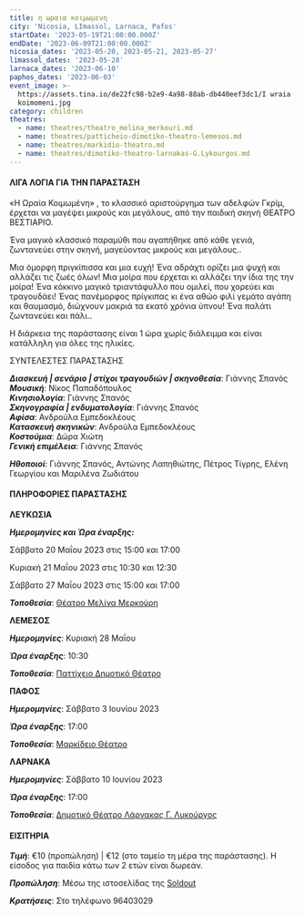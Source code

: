 ```yaml
---
title: η ωραια κοιμωμενη
city: 'Nicosia, LImassol, Larnaca, Pafos'
startDate: '2023-05-19T21:00:00.000Z'
endDate: '2023-06-09T21:00:00.000Z'
nicosia_dates: '2023-05-20, 2023-05-21, 2023-05-27'
limassol_dates: '2023-05-28'
larnaca_dates: '2023-06-10'
paphos_dates: '2023-06-03'
event_image: >-
  https://assets.tina.io/de22fc98-b2e9-4a98-88ab-db440eef3dc1/I wraia
  koimomeni.jpg
category: children
theatres:
  - name: theatres/theatro_melina_merkouri.md
  - name: theatres/patticheio-dimotiko-theatro-lemesos.md
  - name: theatres/markidio-theatro.md
  - name: theatres/dimotiko-theatro-larnakas-G.Lykourgos.md
---
```


#### ΛΙΓΑ ΛΟΓΙΑ ΓΙΑ ΤΗΝ ΠΑΡΑΣΤΑΣΗ

«H Ωραία Κοιμωμένη» , το κλασσικό αριστούργημα των αδελφών Γκρίμ, έρχεται να μαγέψει μικρούς και μεγάλους, από την παιδική σκηνή ΘΕΑΤΡΟ ΒΕΣΤΙΑΡΙΟ.

Ένα μαγικό κλασσικό παραμύθι που αγαπήθηκε από κάθε γενιά, ζωντανεύει στην σκηνή, μαγεύοντας μικρούς και
μεγάλους..

Μια όμορφη πριγκίπισσα και μια ευχή! Ένα αδράχτι ορίζει μια ψυχή και αλλάζει τις ζωές όλων! Μια μοίρα που έρχεται κι αλλάζει την ίδια της την μοίρα! Ένα κόκκινο μαγικό τριαντάφυλλο που ομιλεί, που χορεύει και τραγουδάει! Ένας πανέμορφος πρίγκιπας κι ένα αθώο φιλί γεμάτο αγάπη και θαυμασμό, διώχνουν μακριά τα εκατό χρόνια ύπνου! Ένα παλάτι ζωντανεύει και πάλι..

Η διάρκεια της παράστασης είναι 1 ώρα χωρίς διάλειμμα και είναι κατάλληλη για όλες της ηλικίες.

ΣΥΝΤΕΛΕΣΤΕΣ ΠΑΡΑΣΤΑΣΗΣ

***Διασκευή | σενάριο | στίχοι τραγουδιών | σκηνοθεσία***: Γιάννης Σπανός\
***Μουσική***: Νίκος Παπαδόπουλος\
***Κινησιολογία***: Γιάννης Σπανός\
***Σκηνογραφία | ενδυματολογία***: Γιάννης Σπανός\
***Αφίσα***: Ανδρούλα Εμπεδοκλέους\
***Κατασκευή σκηνικών***: Ανδρούλα Εμπεδοκλέους\
***Κοστούμια***: Δώρα Χιώτη\
***Γενική επιμέλεια***: Γιάννης Σπανός

***Ηθοποιοί***: Γιάννης Σπανός, Αντώνης Λαπηθιώτης, Πέτρος Τίγρης, Ελένη Γεωργίου και Μαριλένα Ζωδιάτου

#### ΠΛΗΡΟΦΟΡΙΕΣ ΠΑΡΑΣΤΑΣΗΣ

**ΛΕΥΚΩΣΙΑ**

***Ημερομηνίες και Ώρα έναρξης:***

Σάββατο 20 Μαΐου 2023 στις 15:00 και 17:00

Κυριακή 21 Μαΐου 2023 στις 10:30 και 12:30

Σάββατο 27 Μαΐου 2023 στις 15:00 και 17:00

***Τοποθεσία***: [Θέατρο Μελίνα Μερκούρη](?#map "")

**ΛΕΜΕΣΟΣ**

***Ημερομηνίες***: Κυριακή 28 Μαΐου

***Ώρα έναρξης***: 10:30

***Τοποθεσία***: [Παττίχειο Δημοτικό Θέατρο](?#map "")

**ΠΑΦΟΣ**

***Ημερομηνίες***: Σάββατο 3 Ιουνίου 2023

***Ώρα έναρξης***: 17:00

***Τοποθεσία***: [Μαρκίδειο Θέατρο](?#map "")

**ΛΑΡΝΑΚΑ**

***Ημερομηνίες***: Σάββατο 10 Ιουνίου 2023

***Ώρα έναρξης***: 17:00

***Τοποθεσία***: [Δημοτικό Θέατρο Λάρνακας Γ. Λυκούργος](?#map "")

#### ΕΙΣΙΤΗΡΙΑ

***Τιμή***: €10 (προπώληση) | €12 (στο ταμείο τη μέρα της παράστασης). Η είσοδος για παιδία κάτω των 2 ετών είναι δωρεάν.

***Προπώληση***: Μέσω της ιστοσελίδας της [Soldout ](https://www.soldoutticketbox.com/sleeping-beauty-theatro-vestiario-2023/?lang=el)

***Κρατήσεις***: Στο τηλέφωνο 96403029

